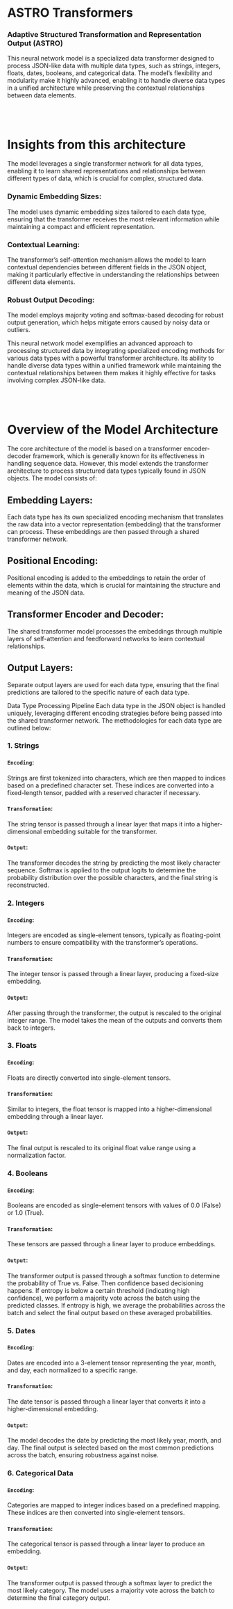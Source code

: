 # ASTRO Transformers

### Adaptive Structured Transformation and Representation Output (ASTRO)

This neural network model is a specialized data transformer designed to process JSON-like data with multiple data types, such as strings, integers, floats, dates, booleans, and categorical data. The model’s flexibility and modularity make it highly advanced, enabling it to handle diverse data types in a unified architecture while preserving the contextual relationships between data elements.

<br></br>

# Insights from this architecture

The model leverages a single transformer network for all data types, enabling it to learn shared representations and relationships between different types of data, which is crucial for complex, structured data.

### Dynamic Embedding Sizes:

The model uses dynamic embedding sizes tailored to each data type, ensuring that the transformer receives the most relevant information while maintaining a compact and efficient representation.

### Contextual Learning:

The transformer’s self-attention mechanism allows the model to learn contextual dependencies between different fields in the JSON object, making it particularly effective in understanding the relationships between different data elements.

### Robust Output Decoding:

The model employs majority voting and softmax-based decoding for robust output generation, which helps mitigate errors caused by noisy data or outliers.

This neural network model exemplifies an advanced approach to processing structured data by integrating specialized encoding methods for various data types with a powerful transformer architecture. Its ability to handle diverse data types within a unified framework while maintaining the contextual relationships between them makes it highly effective for tasks involving complex JSON-like data.

<br></br>

# Overview of the Model Architecture

The core architecture of the model is based on a transformer encoder-decoder framework, which is generally known for its effectiveness in handling sequence data. However, this model extends the transformer architecture to process structured data types typically found in JSON objects. The model consists of:

## Embedding Layers:

Each data type has its own specialized encoding mechanism that translates the raw data into a vector representation (embedding) that the transformer can process. These embeddings are then passed through a shared transformer network.

## Positional Encoding:

Positional encoding is added to the embeddings to retain the order of elements within the data, which is crucial for maintaining the structure and meaning of the JSON data.

## Transformer Encoder and Decoder:

The shared transformer model processes the embeddings through multiple layers of self-attention and feedforward networks to learn contextual relationships.

## Output Layers:

Separate output layers are used for each data type, ensuring that the final predictions are tailored to the specific nature of each data type.

Data Type Processing Pipeline
Each data type in the JSON object is handled uniquely, leveraging different encoding strategies before being passed into the shared transformer network. The methodologies for each data type are outlined below:

### 1. Strings

#### `Encoding`:

Strings are first tokenized into characters, which are then mapped to indices based on a predefined character set. These indices are converted into a fixed-length tensor, padded with a reserved character if necessary.

#### `Transformation`:

The string tensor is passed through a linear layer that maps it into a higher-dimensional embedding suitable for the transformer.

#### `Output`:

The transformer decodes the string by predicting the most likely character sequence. Softmax is applied to the output logits to determine the probability distribution over the possible characters, and the final string is reconstructed.

### 2. Integers

#### `Encoding`:

Integers are encoded as single-element tensors, typically as floating-point numbers to ensure compatibility with the transformer’s operations.

#### `Transformation`:

The integer tensor is passed through a linear layer, producing a fixed-size embedding.

#### `Output`:

After passing through the transformer, the output is rescaled to the original integer range. The model takes the mean of the outputs and converts them back to integers.

### 3. Floats

#### `Encoding`:

Floats are directly converted into single-element tensors.

#### `Transformation`:

Similar to integers, the float tensor is mapped into a higher-dimensional embedding through a linear layer.

#### `Output`:

The final output is rescaled to its original float value range using a normalization factor.

### 4. Booleans

#### `Encoding`:

Booleans are encoded as single-element tensors with values of 0.0 (False) or 1.0 (True).

#### `Transformation`:

These tensors are passed through a linear layer to produce embeddings.

#### `Output`:

The transformer output is passed through a softmax function to determine the probability of True vs. False. Then confidence based decisioning happens. If entropy is below a certain threshold (indicating high confidence), we perform a majority vote across the batch using the predicted classes. If entropy is high, we average the probabilities across the batch and select the final output based on these averaged probabilities.

### 5. Dates

#### `Encoding`:

Dates are encoded into a 3-element tensor representing the year, month, and day, each normalized to a specific range.

#### `Transformation`:

The date tensor is passed through a linear layer that converts it into a higher-dimensional embedding.

#### `Output`:

The model decodes the date by predicting the most likely year, month, and day. The final output is selected based on the most common predictions across the batch, ensuring robustness against noise.

### 6. Categorical Data

#### `Encoding`:

Categories are mapped to integer indices based on a predefined mapping. These indices are then converted into single-element tensors.

#### `Transformation`:

The categorical tensor is passed through a linear layer to produce an embedding.

#### `Output`:

The transformer output is passed through a softmax layer to predict the most likely category. The model uses a majority vote across the batch to determine the final category output.
